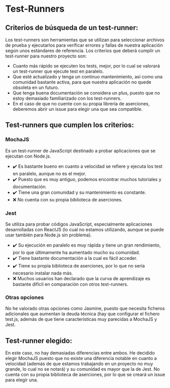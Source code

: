 # Test-Runners

## Criterios de búsqueda de un test-runner:

Los test-runners son herramientas que se utilizan para seleccionar archivos de prueba y ejecutarlos para verificar errores y fallas de nuestra aplicación según unos estándares de referencia. Los criterios que deberá cumplir un test-runner para nuestro proyecto son:

- Cuanto más rápido se ejecuten los tests, mejor, por lo cual se valorará un test-runner que ejecute test en paralelo.
- Que esté actualizado y tenga un continuo mantenimiento, así como una comunidad bastante activa, para que nuestra aplicación no quede obsoleta en un futuro.
- Que tenga buena documentación se considera un plus, puesto que no estoy demasiado familiarizado con los test-runners.
- En el caso de que no cuente con su propia librería de aserciones, deberemos abrir un issue para elegir una que sea compatible.

## Test-runners que cumplen los criterios:

### MochaJS

Es un test-runner de JavaScript destinado a probar aplicaciones que se ejecutan con Node.js.

- :heavy_check_mark: Es bastante bueno en cuanto a velocidad se refiere y ejecuta los test en paralelo, aunque no es el mejor.
- :heavy_check_mark: Puesto que es muy antiguo, podemos encontrar muchos tutoriales y documentación.
- :heavy_check_mark: Tiene una gran comunidad y su mantenimiento es constante.
- :x: No cuenta con su propia biblioteca de aserciones.

### Jest

Se utiliza para probar códigos JavaScript, especialmente aplicaciones desarrolladas con ReactJS (lo cual no estamos utilizando, aunque se puede usar también para Node.js sin problema).

- :heavy_check_mark: Su ejecución en paralelo es muy rápida y tiene un gran rendimiento, por lo que últimamente ha aumentado mucho su comunidad.
- :heavy_check_mark: Tiene bastante documentación a la cual es fácil acceder.
- :heavy_check_mark: Tiene su propia biblioteca de aserciones, por lo que no sería necesario instalar nada más.
- :x: Muchos usuarios han declarado que la curva de aprendizaje es bastante difícil en comparación con otros test-runners.

### Otras opciones

No he valorado otras opciones como Jasmine, puesto que necesita ficheros adicionales que aumentan la deuda técnica (hay que configurar el fichero test.js, además de que tiene características muy parecidas a MochaJS y Jest.


## Test-runner elegido:

En este caso, no hay demasiadas diferencias entre ambos. He decidido elegir MochaJS puesto que no existe una diferencia notable en cuanto a velocidad (además de que estamos trabajando en un proyecto no muy grande, lo cual no se notará) y su comunidad es mayor que la de Jest. No cuenta con su propia biblioteca de aserciones, por lo que se creará un issue para elegir una.